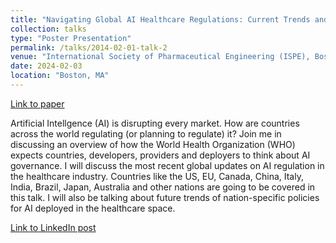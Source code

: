 ```yaml
---
title: "Navigating Global AI Healthcare Regulations: Current Trends and Future Perspectives"
collection: talks
type: "Poster Presentation"
permalink: /talks/2014-02-01-talk-2
venue: "International Society of Pharmaceutical Engineering (ISPE), Boston Area Chapter"
date: 2024-02-03
location: "Boston, MA"
---
```


[Link to paper](https://northeastern-my.sharepoint.com/:w:/r/personal/chakraborty_at_northeastern_edu/Documents/RGA%206223_paper.docx?d=w82059ce7ba8a452aad0cde8e5cb69c53&csf=1&web=1&e=h1MA2A)

Artificial Intellgence (AI) is disrupting every market. How are countries across the world regulating (or planning to regulate) it? Join me in discussing an overview of how the World Health Organization (WHO) expects countries, developers, providers and deployers to think about AI governance. I will discuss the most recent global updates on AI regulation in the healthcare industry. Countries like the US, EU, Canada, China, Italy, India, Brazil, Japan, Australia and other nations are going to be covered in this talk. I will also be talking about future trends of nation-specific policies for AI deployed in the healthcare space. 

[Link to LinkedIn post](https://www.linkedin.com/posts/attrayeec_ispe-artificialintelligence-healthcare-activity-7159688601117597696-1FOr?utm_source=share&utm_medium=member_desktop)